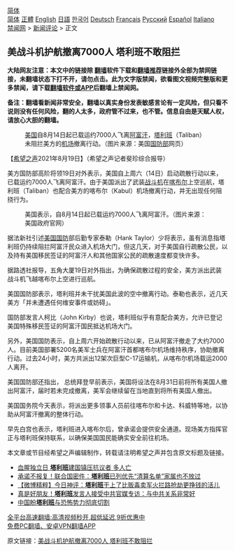  <!-- 面包屑导航 --> <div class="breadcrumb"><!-- GTranslate: https://gtranslate.io/ -->  <div class="switcher notranslate">  <div class="selected">  <a href="#" onclick="return false;"> 简体</a>  </div>  <div class="option">  <a href="https://www.bannedbook.org" onclick="doGTranslate('zh-CN|zh-CN');jQuery('div.switcher div.selected a').html(jQuery(this).html());return false;" title="简体中文" class="nturl selected"> 简体</a>  <a href="https://www.bannedbook.org/zh-tw/" onclick="doGTranslate('zh-CN|zh-TW');jQuery('div.switcher div.selected a').html(jQuery(this).html());return false;" title="繁體中文" class="nturl"> 正體</a>  <a href="https://www.bannedbook.org/en/" onclick="doGTranslate('zh-CN|en');jQuery('div.switcher div.selected a').html(jQuery(this).html());return false;" title="English" class="nturl"> English</a>  <a href="https://www.bannedbook.org/ja/" onclick="doGTranslate('zh-CN|ja');jQuery('div.switcher div.selected a').html(jQuery(this).html());return false;" title="日本語" class="nturl"> 日語</a>  <a href="https://www.bannedbook.org/ko/" onclick="doGTranslate('zh-CN|ko');jQuery('div.switcher div.selected a').html(jQuery(this).html());return false;" title="한국어" class="nturl"> 한국어</a>  <a href="https://www.bannedbook.org/de/" onclick="doGTranslate('zh-CN|de');jQuery('div.switcher div.selected a').html(jQuery(this).html());return false;" title="Deutsch" class="nturl"> Deutsch</a>  <a href="https://www.bannedbook.org/fr/" onclick="doGTranslate('zh-CN|fr');jQuery('div.switcher div.selected a').html(jQuery(this).html());return false;" title="Français" class="nturl"> Français</a>  <a href="https://www.bannedbook.org/ru/" onclick="doGTranslate('zh-CN|ru');jQuery('div.switcher div.selected a').html(jQuery(this).html());return false;" title="Русский" class="nturl"> Русский</a>  <a href="https://www.bannedbook.org/es/" onclick="doGTranslate('zh-CN|es');jQuery('div.switcher div.selected a').html(jQuery(this).html());return false;" title="Español" class="nturl"> Español</a>  <a href="https://www.bannedbook.org/it/" onclick="doGTranslate('zh-CN|it');jQuery('div.switcher div.selected a').html(jQuery(this).html());return false;" title="Italiano" class="nturl"> Italiano</a>  </div>  </div>      <div class='breadcrumb-sub'><!-- Breadcrumb NavXT 6.3.0 --> <a href="https://www.bannedbook.org/" class="home">禁闻网</a> &gt; <a href="https://www.bannedbook.org/bnews/comments/" class="category">新闻评论</a> &gt; 正文</div></div><h2>美战斗机护航撤离7000人 塔利班不敢阻拦</h2> <p class="notice"><b>大陆网友注意：本文中的链接除 <a href="https://github.com/bannedbook/fanqiang" >翻墙</a>软件下载和<a href="https://github.com/killgcd/justmysocks/blob/master/README.md">翻墙推荐</a>链接外全部为禁网链接，未翻墙状态下打不开，请勿点击。此为文字版禁闻，欲看图文视频完整版和更多禁闻，请下载<a href="https://github.com/bannedbook/fanqiang">翻墙软件或APP</a>后翻墙上禁闻网。</p><p>备注：翻墙看新闻非常安全，翻墙以真实身份发表敏感言论有一定风险，但只看不说则没有任何风险，翻的人太多，政府管不过来，也不管。信息自由是天赋人权，请放心大胆的翻墙。</b></p>  <div class="entry"> <figure> <p><figcaption><a href="https://www.bannedbook.org/bnews/tag/%e7%be%8e%e5%9b%bd/" class="st_tag internal_tag" rel="tag" title="标签 美国 下的日志">美国</a>自8月14日起已载运约7000人飞离<a href="https://www.bannedbook.org/bnews/tag/%e9%98%bf%e5%af%8c%e6%b1%97/" class="st_tag internal_tag" rel="tag" title="标签 阿富汗 下的日志">阿富汗</a>，<a href="https://www.bannedbook.org/bnews/tag/%e5%a1%94%e5%88%a9%e7%8f%ad/" class="st_tag internal_tag" rel="tag" title="标签 塔利班 下的日志">塔利班</a>（Taliban）未阻拦美方的<a href="https://www.bannedbook.org/bnews/tag/%e6%9c%ba%e5%9c%ba/" class="st_tag internal_tag" rel="tag" title="标签 机场 下的日志">机场</a>撤离行动。（图片来源：美国<a href="https://www.bannedbook.org/bnews/tag/%E5%9B%BD%E9%98%B2%E9%83%A8/" class="st_tag internal_tag" rel="tag" title="标签 国防部 下的日志">国防部</a>网页）</figcaption></figure> <p>【<span class='wp_keywordlink_affiliate'><a href="https://www.soundofhope.org" title="希望之声" target="_blank">希望之声</a></span>2021年8月19日】（希望之声记者斐珍综合报导）</p> <p>美方国防部高阶将领19日对外表示，美国自上周六（14日）启动疏散行动以来，已载运约7000人飞离阿富汗。由于美国派出了武装<a href="https://www.bannedbook.org/bnews/tag/%E6%88%98%E6%96%97%E6%9C%BA/" class="st_tag internal_tag" rel="tag" title="标签 战斗机 下的日志">战斗机</a>在<a href="https://www.bannedbook.org/bnews/tag/%E5%96%80%E5%B8%83%E5%B0%94/" class="st_tag internal_tag" rel="tag" title="标签 喀布尔 下的日志">喀布尔</a>上空巡航，塔利班（Taliban）也配合美方的喀布尔（Kabul）机场撤离行动，并无出现任何阻挠行为。</p> <figure><figcaption>美国表示，自8月14日起已载运约7000人飞离阿富汗。（图片来源：美国政府官网）</figcaption></figure> <p>据法新社引述<a href="https://www.bannedbook.org/bnews/tag/%E7%BE%8E%E5%9B%BD%E5%9B%BD%E9%98%B2/" class="st_tag internal_tag" rel="tag" title="标签 美国国防 下的日志">美国国防</a>部后勤专家泰勒（Hank Taylor）少将表示，虽有消息指塔利班仍持续阻拦阿富汗民众进入机场大门，但这几天，对于美国自行疏散公民，以及持有美国移民签证的阿富汗人和其他国家公民的疏散速度都变快许多。</p>  <p>据路透社报导，五角大厦19日对外指出，为确保疏散过程的安全，美方派出武装战斗机飞越喀布尔上空进行巡航。</p> <p>美国国防部表示，塔利班并未干扰美国此波的空中撤离行动。泰勒也表示，近几天美方「并未遭遇任何维安事件或妨碍」。</p> <p>国防部发言人柯比（John Kirby）也说，塔利班似乎有意配合美方，允许已登记美国特殊移民签证的阿富汗国民抵达机场大门。</p>  <p>另外，美国国防表示，自上周六开始疏散行动以来，已从阿富汗撤走了大约7000人。目前美国部署5200名美军士兵在阿富汗首都喀布尔机场维持秩序，协助撤离行动。过去24小时，美方共派出12架次巨型C-17运输机，从喀布尔机场载运2000人离开。</p> <p>美国国防部还指出， 总统拜登早前表示，美国将设法在8月31日前将所有美国人撤出阿富汗，届时若未完成撤离，美军会继续留在当地直到将所有美国人撤出。</p> <p>美国国务院今天表示，将派出更多领事人员前往喀布尔和卡达、科威特等地，以协助从阿富汗撤离的整体行动。</p>  <p>早先白宫也表示，塔利班进入喀布尔后，曾承诺会提供安全通道。现场美方指挥官正与塔利班保持联系，以确保美国国民能确实安全前往机场。</p> <p>本文章或节目经希望之声编辑制作，转载请注明希望之声并包含原文标题及链接。 </p> <ul class='op-related-articles' title='相关阅读'> <li><a href='https://www.bannedbook.org/bnews/bannedvideo/20210820/1609735.html' target='_blank'>血腥独立日 <b>塔利班</b>建国镇压抗议者 多人亡</a></li> <li><a href='https://www.bannedbook.org/bnews/cnnews/20210820/1609731.html' target='_blank'>承诺不报复！联合国密件：<b>塔利班</b>已列优先“清算名单”家属也不放过</a></li> <li><a href='https://www.bannedbook.org/bnews/comments/20210820/1609715.html' target='_blank'>【微博精粹】今日神评：<b>塔利班</b>干上了比贩毒卖军火拦路抢劫更挣钱的活儿</a></li> <li><a href='https://www.bannedbook.org/bnews/topimagenews/20210820/1609710.html' target='_blank'>真是好朋友！<b>塔利班</b>发言人接受中共官媒专访：与中共关系非常好</a></li> <li><a href='https://www.bannedbook.org/bnews/baitai/20210820/1609688.html' target='_blank'>中国盼<b>塔利班</b>与恐怖势力彻底切割</a></li> </ul> <p class="texttj"> <a href="https://github.com/bannedbook/fanqiang/wiki/V2ray%E6%9C%BA%E5%9C%BA" target="_blank">全平台高速翻墙:高清视频秒开,超低延迟,9折优惠中</a><br/> <a href="https://github.com/bannedbook/fanqiang/wiki/%E7%A6%81%E9%97%BB%E7%BD%91%E5%AE%89%E5%8D%93%E7%BF%BB%E5%A2%99%E6%96%B0%E9%97%BBAPP" target="_blank">免费PC翻墙、安卓VPN翻墙APP</a></p> <p>原文链接：<a class="src_link"  href="https://www.soundofhope.org/post/537089" target="_blank">美战斗机护航撤离7000人 塔利班不敢阻拦</a></p><a name='sharetosocial'></a>  <div style="margin-bottom:5px;padding-bottom:5px;clear:both"> <div id="archive-pix-1" class="banner-ads"> <!-- AuctionX Display platform tag START --> <div id="26318x728x90x621x_ADSLOT2" clicktrack="%%CLICK_URL_ESC%%"></div> <!-- AuctionX Display platform tag END --> </div> <div id="archive-pix-2" class="banner-ads"> <!-- AuctionX Display platform tag START --> <div id="26315x300x250x621x_ADSLOT2" clicktrack="%%CLICK_URL_ESC%%"></div> <!-- AuctionX Display platform tag END --> </div> </div>  <div id="archive-pix-1" class="banner-ads"> <!-- AuctionX Display platform tag START --> <div id="26318x728x90x621x_ADSLOT3" clicktrack="%%CLICK_URL_ESC%%"></div> <!-- AuctionX Display platform tag END --> </div> </div><!--END ENTRY--> 